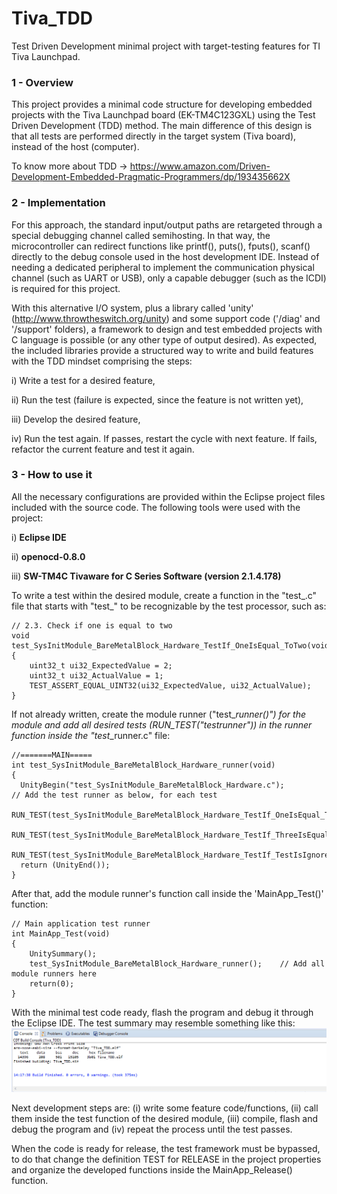 # Tiva_TDD
Test Driven Development minimal project with target-testing features for TI Tiva Launchpad.

### 1 - Overview

This project provides a minimal code structure for developing embedded projects with the Tiva Launchpad board (EK-TM4C123GXL) using the Test Driven Development (TDD) method. The main difference of this design is that all tests are performed directly in the target system (Tiva board), instead of the host (computer). 

To know more about TDD -> https://www.amazon.com/Driven-Development-Embedded-Pragmatic-Programmers/dp/193435662X

### 2 - Implementation

For this approach, the standard input/output paths are retargeted through a special debugging channel called semihosting. In that way, the microcontroller can redirect functions like printf(), puts(), fputs(), scanf() directly to the debug console used in the host development IDE. Instead of needing a dedicated peripheral to implement the communication physical channel (such as UART or USB), only a capable debugger (such as the ICDI) is required for this project.

With this alternative I/O system, plus a library called 'unity' (http://www.throwtheswitch.org/unity) and some support code ('/diag' and '/support' folders), a framework to design and test embedded projects with C language is possible (or any other type of output desired). As expected, the included libraries provide a structured way to write and build features with the TDD mindset comprising the steps:

i) Write a test for a desired feature,

ii) Run the test (failure is expected, since the feature is not written yet),

iii) Develop the desired feature,

iv) Run the test again. If passes, restart the cycle with next feature. If fails, refactor the current feature and test it again.

### 3 - How to use it

All the necessary configurations are provided within the Eclipse project files included with the source code. The following tools were used with the project:

i) **Eclipse IDE**

ii) **openocd-0.8.0**

iii) **SW-TM4C Tivaware for C Series Software (version 2.1.4.178)**

To write a test within the desired module, create a function in the "test_<MODULE>.c" file that starts with "test_" to be recognizable by the test processor, such as:
```
// 2.3. Check if one is equal to two
void test_SysInitModule_BareMetalBlock_Hardware_TestIf_OneIsEqual_ToTwo(void)
{
	uint32_t ui32_ExpectedValue = 2;
	uint32_t ui32_ActualValue = 1;
	TEST_ASSERT_EQUAL_UINT32(ui32_ExpectedValue, ui32_ActualValue);
}
```

If not already written, create the module runner ("test_<MODULE>_runner()") for the module and add all desired tests (RUN_TEST("test_<MODULE>_runner")) in the runner function inside the "test_<MODULE>_runner.c" file:
```
//=======MAIN=====
int test_SysInitModule_BareMetalBlock_Hardware_runner(void)
{
  UnityBegin("test_SysInitModule_BareMetalBlock_Hardware.c");             // Add the test runner as below, for each test
  RUN_TEST(test_SysInitModule_BareMetalBlock_Hardware_TestIf_OneIsEqual_ToTwo);
  RUN_TEST(test_SysInitModule_BareMetalBlock_Hardware_TestIf_ThreeIsEqual_ToThree);
  RUN_TEST(test_SysInitModule_BareMetalBlock_Hardware_TestIf_TestIsIgnored_WithMessage);
  return (UnityEnd());
}
```
  
After that, add the module runner's function call inside the 'MainApp_Test()' function:
```
// Main application test runner
int MainApp_Test(void)
{
	UnitySummary();
	test_SysInitModule_BareMetalBlock_Hardware_runner();    // Add all module runners here
	return(0);
}
```

With the minimal test code ready, flash the program and debug it through the Eclipse IDE. The test summary may resemble something like this:
![](tiva_tdd_run.gif)

Next development steps are: (i) write some feature code/functions, (ii) call them inside the test function of the desired module, (iii) compile, flash and debug the program and (iv) repeat the process until the test passes.

When the code is ready for release, the test framework must be bypassed, to do that change the definition TEST for RELEASE in the project properties and organize the developed functions inside the MainApp_Release() function.

